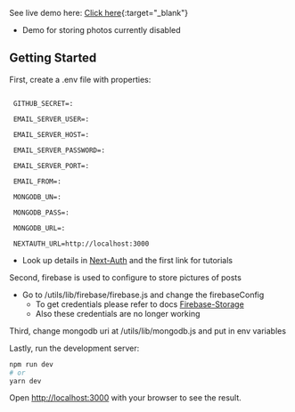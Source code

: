 See live demo here: [Click here](https://davidlyu-social-media.herokuapp.com/){:target="_blank"}
- Demo for storing photos currently disabled


## Getting Started

First, create a .env file with properties: 

 ``` GITHUB_ID=:
  
  GITHUB_SECRET=:
  
  EMAIL_SERVER_USER=:
  
  EMAIL_SERVER_HOST=:
  
  EMAIL_SERVER_PASSWORD=:
  
  EMAIL_SERVER_PORT=:
  
  EMAIL_FROM=:

  MONGODB_UN=:
  
  MONGODB_PASS=:
  
  MONGODB_URL=:

  NEXTAUTH_URL=http://localhost:3000
  ```

- Look up details in [Next-Auth](https://next-auth.js.org/tutorials) and the first link for tutorials

Second, firebase is used to configure to store pictures of posts 

- Go to /utils/lib/firebase/firebase.js and change the firebaseConfig
  - To get credentials please refer to docs [Firebase-Storage](https://firebase.google.com/docs/storage)
  - Also these credentials are no longer working

Third, change mongodb uri at /utils/lib/mongodb.js and put in env variables


Lastly, run the development server:

```bash
npm run dev
# or
yarn dev
```

Open [http://localhost:3000](http://localhost:3000) with your browser to see the result.


